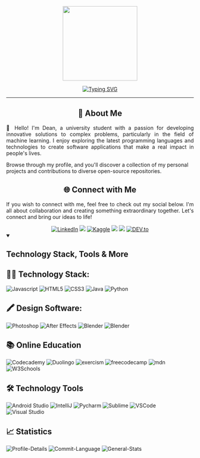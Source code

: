 <!-- Machine Learning GIF -->
<div id="header" align="center">
    <img src="https://media.giphy.com/media/v1.Y2lkPTc5MGI3NjExZjBjMjg2ZmU5NzRjZTQ4ZjZmMTEwYmQ2NzQyZDUyNTRiMzllNWJmNSZlcD12MV9pbnRlcm5hbF9naWZzX2dpZklkJmN0PXM/F04IIH8SwCB6iBa36I/giphy-downsized-large.gif" height="200px" width="auto">
</div>

<p align="center">
<a href="https://git.io/typing-svg"><img src="https://readme-typing-svg.demolab.com?font=&weight=600&pause=1000&color=2786B1&center=true&vCenter=true&random=false&width=435&lines=Future+Full+Stack+Software+Engineer;Self-taught+UI%2FUX+Designer;Passionate+with+AI+and+ML" alt="Typing SVG" /></a></p>
<hr>

<!-- Introduction Message -->
<div>
<h2 align="center">🚀 About Me</h2>
<p align="justify">👋 Hello! I'm Dean, a university student with a passion for developing innovative solutions to complex problems, particularly in the field of machine learning. I enjoy exploring the latest programming languages and technologies to create software applications that make a real impact in people's lives. 

Browse through my profile, and you'll discover a collection of my personal projects and contributions to diverse open-source repositories.
</p>
</div>


<!-- Connect with Me -->
<div>
    <h2 align="center">🌐 Connect with Me</h2>
    <p align="justify">
    If you wish to connect with me, feel free to check out my social below. I'm all about collaboration and creating something extraordinary together. Let's connect and bring our ideas to life!
    </p>
</div>
<div align="center">
        <a href="https://www.linkedin.com/in/codebydean" target="_blank"><img src="https://img.shields.io/badge/-codebydean-0A66C2?logo=linkedin&logoColor=white&style=for-the-badge" alt="LinkedIn"></a>
        <a href="https://www.credly.com/users/codebydean" target="_blank"><img src="https://img.shields.io/badge/-Credly-orange?logo=credly&logoColor=white&style=for-the-badge"></a>
        <a href="https://www.kaggle.com/deanjoanidhi" target="_blank"><img src="https://img.shields.io/badge/-Kaggle-white?logo=kaggle&style=for-the-badge" alt="Kaggle"></a>
        <a href="https://hashnode.com/@codebydean" target="_blank"><img src="https://img.shields.io/badge/-Hashnode-2962FF?logo=hashnode&logoColor=white&style=for-the-badge"></a>
        <img src="https://img.shields.io/badge/codebydean-5865F2?style=plastic&logo=discord&logoColor=white">
        <a href="https://dev.to/codebydean" target="_blank"><img src="https://img.shields.io/badge/-Dev.to-black?logo=dev.to&logoColor=white&style=for-the-badge&logoWidth=30" alt="DEV.to"></a>
</div>


<!-- Programming Languages -->
<details open>
<summary><h2>Technology Stack, Tools & More</h2></summary>
<h2>👨‍💻 Technology Stack:</h2>
<div>  
    <img src="https://img.shields.io/badge/-JavaScript-F7DF1E?logo=javascript&logoColor=black&style=plastic&logoWidth=20" alt="Javascript">
    <img src="https://img.shields.io/badge/-HTML5-E34F26?logo=html5&logoColor=white&style=plastic&logoWidth=20" alt="HTML5">
    <img src="https://img.shields.io/badge/-CSS3-1572B6?logo=css3&logoColor=white&style=plastic&logoWidth=20" alt="CSS3">
    <img src="https://img.shields.io/badge/-Java-f89820?logo=java&logoColor=white&style=plastic&logoWidth=20" alt="Java">
    <img src="https://img.shields.io/badge/Python-FFD43B?style=plastic&logo=python&logoColor=blue" alt="Python">
</div>

<!-- Design Software -->

<h2>🖍 Design Software:</h2>
<div>
    <img src="https://img.shields.io/badge/Adobe%20Photoshop-31A8FF?style=plastic&logo=Adobe%20Photoshop&logoColor=black" alt="Photoshop">
    <img src="https://img.shields.io/badge/Adobe%20after%20affects-CF96FD?style=plastic&logo=Adobe%20after%20effects&logoColor=393665" alt="After Effects">
    <img src="https://img.shields.io/badge/blender-%23F5792A.svg?style=plastic&logo=blender&logoColor=white" alt="Blender">
    <img src="https://img.shields.io/badge/Figma-F24E1E?style=plastic&logo=figma&logoColor=white" alt="Blender">
</div>

<!-- Education -->

<h2>📚 Online Education</h2>
<div>
    <img src="https://img.shields.io/badge/Codecademy-141D39?style=plastic&logo=codecademy&logoColor=white" alt="Codecademy">
    <img src="https://img.shields.io/badge/Duolingo-039014?style=plastic&logo=Duolingo&logoColor=white" alt="Duolingo">
    <img src="https://img.shields.io/badge/Exercism-077C8C?style=plastic&logo=exercism&logoColor=white" alt="exercism">
    <img src="https://img.shields.io/badge/freecodecamp-27273D?style=plastic&logo=freecodecamp&logoColor=white" alt="freecodecamp">
    <img src="https://img.shields.io/badge/MDC_Web_Docs-black?style=plastic&logo=mdcwebdocs&logoColor=white" alt="mdn">
    <img src="https://img.shields.io/badge/W3Schools-04AA6D?style=plastic&logo=W3Schools&logoColor=white" alt="W3Schools">
</div>


<!-- Technology Tools -->
<h2>🛠 Technology Tools</h2>
<div>
    <img src="https://img.shields.io/badge/Android_Studio-039014?style=plastic&logo=android-studio&logoColor=white" alt="Android Studio">
    <img src="https://img.shields.io/badge/IntelliJ_IDEA-000000.svg?style=plastic&logo=intellij-idea&logoColor=white" alt="IntelliJ">
    <img src="https://img.shields.io/badge/PyCharm-000000.svg?&style=plastic&logo=PyCharm&logoColor=white" alt="Pycharm">
    <img src="https://img.shields.io/badge/sublime_text-%23575757.svg?&style=plastic&logo=sublime-text&logoColor=important" alt="Sublime">
    <img src="https://img.shields.io/badge/VSCode-0078D4?style=plastic&logo=visual%20studio%20code&logoColor=white" alt="VSCode">
    <img src="https://img.shields.io/badge/Visual_Studio-5C2D91?style=plastic&logo=visual%20studio&logoColor=white" alt="Visual Studio">
</details>

<!-- Github Statistics -->
<h2>📈 Statistics</h2>

![Profile-Details](http://github-profile-summary-cards.vercel.app/api/cards/profile-details?username=codebydean&theme=blue_green)
![Commit-Language](http://github-profile-summary-cards.vercel.app/api/cards/most-commit-language?username=codebydean&theme=blue_green)
![General-Stats](http://github-profile-summary-cards.vercel.app/api/cards/stats?username=codebydean&theme=blue_green)

